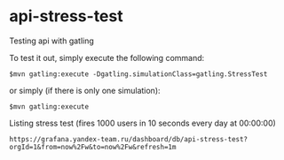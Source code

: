 api-stress-test
=========================

Testing api with gatling 

To test it out, simply execute the following command:

    $mvn gatling:execute -Dgatling.simulationClass=gatling.StressTest

or simply (if there is only one simulation):

    $mvn gatling:execute

Listing stress test (fires 1000 users in 10 seconds every day at 00:00:00)

    https://grafana.yandex-team.ru/dashboard/db/api-stress-test?orgId=1&from=now%2Fw&to=now%2Fw&refresh=1m
